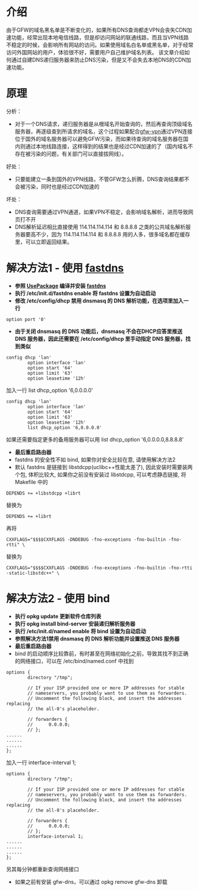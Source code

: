 # 介绍
由于GFW的域名黑名单是不断变化的，如果所有DNS查询都走VPN会丧失CDN加速功能，经常出现本地电信线路，但是却访问网站的联通线路，而且当VPN线路不稳定的时候，会影响所有网站的访问。如果使用域名白名单或黑名单，对于经常访问外国网站的用户，体验很不好，需要用户自己维护域名列表。
该文章介绍如何通过自建DNS递归服务器来防止DNS污染，但是又不会失去本地DNS的CDN加速功能。

# 原理
分析：
 * 对于一个DNS请求，递归服务器是从根域名开始查询的，然后再查询顶级域名服务器，再逐级查到所请求的域名，这个过程如果配合[gfw-vpn](PPTPVPN.md)通过VPN连接位于国外的域名服务器可以避免GFW污染，而如果待查询的域名服务器在国内则通过本地线路连接，这样得到的结果也是经过CDN加速的了（国内域名不存在被污染的问题，有关部门可以直接拔网线）。

好处：
 * 只要能建立一条到国外的VPN线路，不管GFW怎么折腾，DNS查询结果都不会被污染，同时也是经过CDN加速的

坏处：
 * DNS查询需要通过VPN通道，如果VPN不稳定，会影响域名解析，进而导致网页打不开
 * DNS解析延迟相比直接使用 114.114.114.114 和 8.8.8.8 之类的公共域名解析服务器要高不少，因为 114.114.114.114 和 8.8.8.8 用的人多，很多域名都在缓存里，可以立即返回结果。

# 解决方法1 - 使用 [fastdns](https://github.com/hackgfw/fastdns)
 * **参照 [UsePackage](UsePackage.md) 编译并安装 [fastdns](https://github.com/hackgfw/fastdns)**
 * **执行 /etc/init.d/fastdns enable 将 fastdns 设置为自动启动**
 * **修改 /etc/config/dhcp 禁用 dnsmasq 的 DNS 解析功能，在选项里加入一行**
```
option port '0'
```
 * **由于关闭 dnsmasq 的 DNS 功能后，dnsmasq 不会在DHCP应答里推送 DNS 服务器，因此还需要在 /etc/config/dhcp 里手动指定 DNS 服务器，找到类似**
```
config dhcp 'lan'
        option interface 'lan'
        option start '64'
        option limit '63'
        option leasetime '12h'
```
 加入一行 list dhcp_option '6,0.0.0.0'
```
config dhcp 'lan'
        option interface 'lan'
        option start '64'
        option limit '63'
        option leasetime '12h'
        list dhcp_option '6,0.0.0.0'
```
 如果还需要指定更多的备用服务器可以用  list dhcp_option '6,0.0.0.0,8.8.8.8'
 * **最后重启路由器**
 * fastdns 的安全性不如 bind, 如果你对安全比较在意, 请使用解决方法2
 * 默认 fastdns 是链接到 libstdcpp(uclibc++性能太差了), 因此安装时需要装两个包, 体积比较大, 如果你之前没有安装过 libstdcpp, 可以考虑静态链接, 将 Makefile 中的
```
DEPENDS += +libstdcpp +librt
```
替换为
```
DEPENDS += +librt
```
再将
```
CXXFLAGS="$$$$CXXFLAGS -DNDEBUG -fno-exceptions -fno-builtin -fno-rtti" \
```
替换为
```
CXXFLAGS="$$$$CXXFLAGS -DNDEBUG -fno-exceptions -fno-builtin -fno-rtti -static-libstdc++" \
```

# 解决方法2 - 使用 bind
 * **执行 opkg update 更新软件仓库列表**
 * **执行 opkg install bind-server 安装递归解析服务器**
 * **执行 /etc/init.d/named enable 将 bind 设置为自动启动**
 * **参照解决方法1禁用 dnsmasq 的 DNS 解析功能并设置推送 DNS 服务器**
 * **最后重启路由器**
 * bind 的启动顺序比较靠前，有时甚至在网络初始化之前，导致其找不到正确的网络接口，可以在 /etc/bind/named.conf 中找到
```
options {
        directory "/tmp";

        // If your ISP provided one or more IP addresses for stable
        // nameservers, you probably want to use them as forwarders.
        // Uncomment the following block, and insert the addresses replacing
        // the all-0's placeholder.

        // forwarders {
        //      0.0.0.0;
        // };
......
......
......
};
```
 加入一行 interface-interval 1; 
```
options {
        directory "/tmp";

        // If your ISP provided one or more IP addresses for stable
        // nameservers, you probably want to use them as forwarders.
        // Uncomment the following block, and insert the addresses replacing
        // the all-0's placeholder.

        // forwarders {
        //      0.0.0.0;
        // };
        interface-interval 1;
......
......
......
};
```
 另其每分钟都重新查询网络接口
 * 如果之前有安装 gfw-dns，可以通过 opkg remove gfw-dns 卸载
